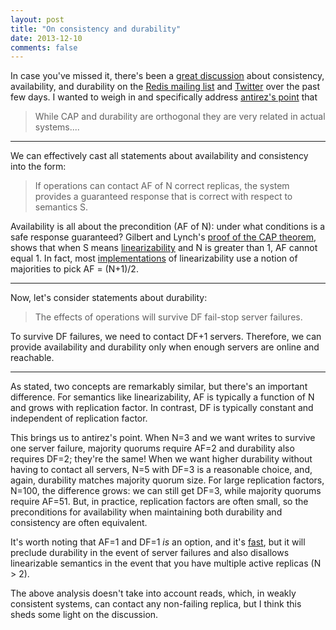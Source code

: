 ```yaml
---
layout: post
title: "On consistency and durability"
date: 2013-12-10
comments: false
---
```


In case you've missed it, there's been a [great
discussion](https://news.ycombinator.com/item?id=6878005) about
consistency, availability, and durability on the [Redis mailing
list](https://groups.google.com/forum/#!topic/redis-db/Oazt2k7Lzz4)
and [Twitter](https://twitter.com/kellabyte/status/410224523602960385)
over the past few days. I wanted to weigh in and specifically address
[antirez's point](https://news.ycombinator.com/item?id=6880574) that

> While CAP and durability are orthogonal they are very related in actual systems....

---

We can effectively cast all statements about availability and
consistency into the form:

> If operations can contact AF of N correct replicas, the system provides a guaranteed response that is correct with respect to semantics S.

Availability is all about the precondition (AF of N): under what
conditions is a safe response guaranteed? Gilbert and Lynch's [proof
of the CAP
theorem](http://lpd.epfl.ch/sgilbert/pubs/BrewersConjecture-SigAct.pdf),
shows that when S means
[linearizability](http://en.wikipedia.org/wiki/Linearizability) and N
is greater than 1, AF cannot equal 1. In fact, most
[implementations](http://webee.technion.ac.il/uploads/file/publication/731.pdf)
of linearizability use a notion of majorities to pick AF = (N+1)/2.

---

Now, let's consider statements about durability:

> The effects of operations will survive DF fail-stop server failures.

To survive DF failures, we need to contact DF+1 servers. Therefore, we
can provide availability and durability only when enough servers are
online and reachable.

---

As stated, two concepts are remarkably similar, but there's an
important difference. For semantics like linearizability, AF is
typically a function of N and grows with replication factor. In
contrast, DF is typically constant and independent of replication
factor.

This brings us to antirez's point. When N=3 and we want writes to
survive one server failure, majority quorums require AF=2 and
durability also requires DF=2; they're the same! When we want higher
durability without having to contact all servers, N=5 with DF=3 is a
reasonable choice, and, again, durability matches majority quorum
size. For large replication factors, N=100, the difference grows: we
can still get DF=3, while majority quorums require AF=51. But, in
practice, replication factors are often small, so the preconditions
for availability when maintaining both durability and consistency are
often equivalent.

It's worth noting that AF=1 and DF=1 *is* an option, and it's
[fast](http://cs-www.cs.yale.edu/homes/dna/papers/abadi-pacelc.pdf),
but it will preclude durability in the event of server failures and
also disallows linearizable semantics in the event that you have
multiple active replicas (N > 2).

The above analysis doesn't take into account reads, which, in weakly
consistent systems, can contact any non-failing replica, but I think
this sheds some light on the discussion.        
